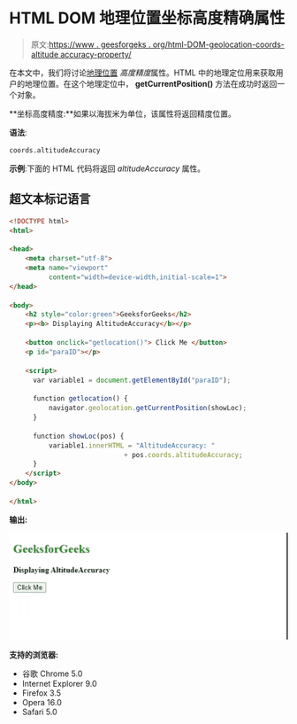 # HTML DOM 地理位置坐标高度精确属性

> 原文:[https://www . geesforgeks . org/html-DOM-geolocation-coords-altitude accuracy-property/](https://www.geeksforgeeks.org/html-dom-geolocation-coords-altitudeaccuracy-property/)

在本文中，我们将讨论[地理位置](https://www.geeksforgeeks.org/html-geolocation/) *高度精度*属性。HTML 中的地理定位用来获取用户的地理位置。在这个地理定位中， **getCurrentPosition()** 方法在成功时返回一个对象。

**坐标高度精度:**如果以海拔米为单位，该属性将返回精度位置。

**语法**:

```html
coords.altitudeAccuracy 
```

**示例**:下面的 HTML 代码将返回 *altitudeAccuracy* 属性。

## 超文本标记语言

```html
<!DOCTYPE html>
<html>

<head>
    <meta charset="utf-8">
    <meta name="viewport" 
          content="width=device-width,initial-scale=1">
</head>

<body>
    <h2 style="color:green">GeeksforGeeks</h2>
    <p><b> Displaying AltitudeAccuracy</b></p>

    <button onclick="getlocation()"> Click Me </button>
    <p id="paraID"></p>

    <script>
      var variable1 = document.getElementById("paraID");

      function getlocation() {
          navigator.geolocation.getCurrentPosition(showLoc);
      }

      function showLoc(pos) {
          variable1.innerHTML = "AltitudeAccuracy: "
                             + pos.coords.altitudeAccuracy;
      }
    </script>
</body>

</html>
```

**输出:**

![](img/aad38c2b1679c44c15e314cd6cad3c4d.png)

**支持的浏览器:**

*   谷歌 Chrome 5.0
*   Internet Explorer 9.0
*   Firefox 3.5
*   Opera 16.0
*   Safari 5.0